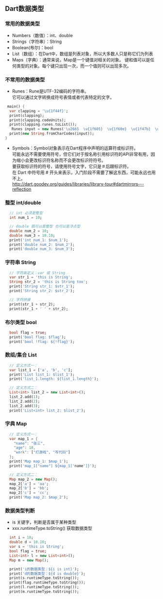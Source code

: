 ## Dart数据类型
### 常用的数据类型
 * Numbers（数值）：int、double
 * Strings（字符串）：String
 * Boolean(布尔)：bool
 * List（数组）：在Dart中，数组是列表对象，所以大多数人只是称它们为列表
 * Maps（字典）：通常来说，Map是一个键值对相关的对象。 键和值可以是任何类型的对象。每个键只出现一次，而一个值则可以出现多次。

### 不常用的数据类型
 * Runes：Rune是UTF-32编码的字符串。  
 它可以通过文字转换成符号表情或者代表特定的文字。
 ```dart
  main() {
   var clapping = '\u{1f44f}';
   print(clapping);
   print(clapping.codeUnits);
   print(clapping.runes.toList());
    Runes input = new Runes('\u2665  \u{1f605}  \u{1f60e}  \u{1f47b}  \u {1f596}  \u{1f44d}');
   print(new String.fromCharCodes(input));
}
 ```
 * Symbols：Symbol对象表示在Dart程序中声明的运算符或标识符。  
 可能永远不需要使用符号，但它们对于按名称引用标识符的API非常有用，因为缩小会更改标识符名称而不会更改标识符符号。  
 要获取标识符的符号，请使用符号文字，它只是＃后跟标识符。  
 在 Dart 中符号用 # 开头来表示，入门阶段不需要了解这东西，可能永远也用不上。  
 http://dart.goodev.org/guides/libraries/library-tour#dartmirrors---reflection

### 整型 int/double
```dart
  // int 必须是整型
  int num_1 = 10;

  // double 既可以是整型 也可以是浮点型
  double num_2 = 10;
  double num_3 = 10.10;
  print('int num_1: $num_1');
  print('double num_2: $num_2');
  print('double num_3: $num_3');
```
### 字符串 String
```dart
  // 字符串定义：var 或 String
  var str_1 = 'this is String';
  String str_2 = 'this is String too';
  print('String str_1: $str_1');
  print('String str_2: $str_2');

  // 字符拼接
  print(str_1 + str_2);
  print(str_1 + ' ' + str_2);
```

### 布尔类型 bool 
```dart
  bool flag = true;
  print('bool flag: $flag');
  print('bool !flag: ${!flag}');
```
  
### 数组/集合 List
```dart
  // 定义方式一：
  var list_1 = ['a', 'b', 'c'];
  print('List list_1: $list_1');
  print('list_1.length: ${list_1.length}');

  // 定义方式二：
  List<int> list_2 = new List<int>();
  list_2.add(1);
  list_2.add(2);
  list_2.add(3);
  print('List<int> list_2: $list_2');
```
  
### 字典 Map
```dart
  // 定义方式一：
  var map_1 = {
    "name": "张三",
    "age": 18,
    "work": ["打游戏", "写代码"]
  };
  print('Map map_1: $map_1');
  print('map_1["name"] ${map_1['name']}');

  // 定义方式二：
  Map map_2 = new Map();
  map_2['a'] = 'aa';
  map_2['b'] = 'bb';
  map_2['c'] = 'cc';
  print('Map map_2: $map_2');
```

### 数据类型判断
- is 关键字，判断是否属于某种类型
- xxx.runtimeType.toString() 获取数据类型
```dart
  int i = 10;
  double d = 10.10;
  var s = 'this is String';
  bool flag = true;
  List<int> l = new List<int>();
  Map m = new Map();

  print('i的数据类型：${i is int}');
  print('d的数据类型：${d is double}');
  print(s.runtimeType.toString());
  print(flag.runtimeType.toString());
  print(l.runtimeType.toString());
  print(m.runtimeType.toString());
  ```